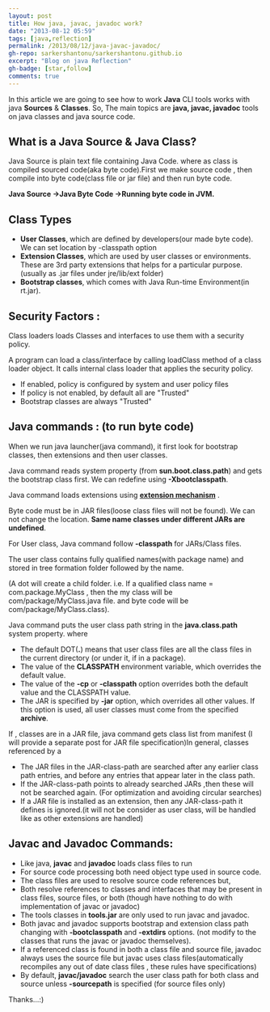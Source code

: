 ```yaml
---
layout: post
title: How java, javac, javadoc work?
date: "2013-08-12 05:59"
tags: [java,reflection]
permalink: /2013/08/12/java-javac-javadoc/
gh-repo: sarkershantonu/sarkershantonu.github.io
excerpt: "Blog on java Reflection"
gh-badge: [star,follow]
comments: true
---
```

In this article we are going to see how to work **Java** CLI tools works with java **Sources** & **Classes**. So, The main topics are **java, javac, javadoc** tools on java classes and java source code.

## What is a Java Source & Java Class?
Java Source is plain text file containing Java Code. where as class is compiled sourced code(aka byte code).First we make source code , then compile into byte code(class file or jar file) and then run byte code.

**Java Source ->Java Byte Code ->Running byte code in JVM.**

## Class Types
- **User Classes**, which are defined by developers(our made byte code). We can set location by -classpath option
- **Extension Classes**, which are used by user classes or environments. These are 3rd party extensions that helps for a particular purpose. (usually as .jar files under jre/lib/ext folder)
- **Bootstrap classes**, which comes with Java Run-time Environment(in rt.jar).

## Security Factors : 
Class loaders loads Classes and interfaces to use them with a security policy. 

A program can load a class/interface by calling loadClass method of a class loader object. It calls internal class loader that applies the security policy. 
- If enabled, policy is configured by system and user policy files 
- If policy is not enabled, by default all are "Trusted"
- Bootstrap classes are always "Trusted"

## Java commands : (to run byte code)
When we run java launcher(java command), it first look for bootstrap classes, then extensions and then user classes. 

Java command reads system property (from **sun.boot.class.path**) and gets the bootstrap class first. We can redefine using **-Xbootclasspath**.

Java command loads extensions using [**extension mechanism**](http://docs.oracle.com/javase/7/docs/technotes/guides/extensions/index.html) . 

Byte code must be in JAR files(loose class files will not be found). We can not change the location. **Same name classes under different JARs are undefined**.

For User class, Java command follow **-classpath** for JARs/Class files. 

The user class contains fully qualified names(with package name) and stored in tree formation folder followed by the name.

(A dot will create a child folder. i.e. If a qualified class name = com.package.MyClass , then the my class will be com/package/MyClass.java file. and byte code will be com/package/MyClass.class). 

Java command puts the user class path string in the **java.class.path** system property. where
- The default DOT(**.**) means that user class files are all the class files in the current directory (or under it, if in a package).
- The value of the **CLASSPATH** environment variable, which overrides the default value.
- The value of the **-cp** or **-classpath** option overrides both the default value and the CLASSPATH value.
- The JAR is specified by **-jar** option, which overrides all other values. If this option is used, all user classes must come from the specified **archive**. 

If , classes are in a JAR file, java command gets class list from manifest (I will provide a separate post for JAR file specification)In general, classes referenced by a
- The JAR files in the JAR-class-path are searched after any earlier class path entries, and before any entries that appear later in the class path.
- If the JAR-class-path points to already searched JARs ,then these will not be searched again. (For  optimization and avoiding circular searches)
- If a JAR file is installed as an extension, then any JAR-class-path it defines is ignored.(it will not be consider as user class, will be handled like as other extensions are handled)

## Javac and Javadoc Commands: 
- Like java, **javac** and **javadoc** loads class files to run
- For source code processing both need object type used in source code.
- The class files are used to resolve source code references but,
- Both resolve references to classes and interfaces that may be present in class files, source files, or both (though have nothing to do with implementation of javac or javadoc)
- The tools classes in **tools.jar** are only used to run javac and javadoc.
- Both javac and javadoc supports bootstrap and extension class path changing with **-bootclasspath** and **-extdirs** options. (not modify to the classes that runs the javac or javadoc themselves).
- If a referenced class is found in both a class file and source file, javadoc always uses the source file but javac uses class files(automatically recompiles any out of date class files , these rules have specifications)
- By default, **javac/javadoc** search the user class path for both class and source unless **-sourcepath** is specified (for source files only)

Thanks...:)